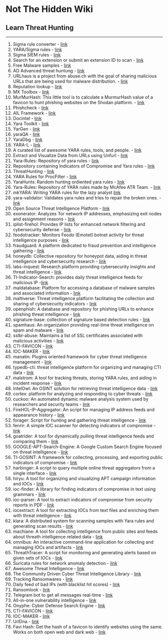 # Not The Hidden Wiki

## Learn Threat Hunting
-----

1. Sigma rule converter - [link](https://sigconverter.io/)
2. YARA/Sigma rules - [link](https://valhalla.nextron-systems.com/)
3. Sigma SIEM rules - [link](https://sigmahq.io/)
4. Search for an extension or submit an extension ID to scan - [link](https://crxcavator.io/)
5. Free Malware samples - [link](https://tria.ge/)
6. AD Advanced threat huntung - [link](https://github.com/tomwechsler/Active_Directory_Advanced_Threat_Hunting)
7. URLhaus is a project from abuse.ch with the goal of sharing malicious URLs that are being used for malware distribution. - [link](https://urlhaus.abuse.ch/)
8. Reputation lookup - [link](https://www.talosintelligence.com/)
9. MX Toolbox - [link](https://mxtoolbox.com/SuperTool.aspx?action=mx%3agmail.com&run=toolpage)
10. MurMurHash: This little tool is to calculate a MurmurHash value of a favicon to hunt phishing websites on the Shodan platform. - [link](https://github.com/QU35T-code/MurMurHash)
11. Phishcheck - [link](https://www.phishcheck.me/)
12. AIL Framework - [link](https://github.com/CIRCL/AIL-framework)
13. Docintel - [link](https://docintel.org/)
14. Yara Toolkit - [link](https://yaratoolkit.securitybreak.io/)
15. YarGen - [link](https://github.com/Neo23x0/yarGen)
16. yaraQA - [link](https://github.com/Neo23x0/yaraQA)
17. YaraDbg - [link](https://yaradbg.dev/)
18. YARA-L - [link](https://cloud.google.com/chronicle/docs/detection/yara-l-2-0-syntax)
19. A curated list of awesome YARA rules, tools, and people. - [link](https://github.com/InQuest/awesome-yara)
20. Extract and Visualize Data from URLs using Unfurl - [link](https://github.com/obsidianforensics/unfurl)
21. Yara-Rules: Repository of yara rules - [link](https://github.com/Yara-Rules/rules)
22. Repository containing Indicators of Compromise and Yara rules - [link](https://github.com/advanced-threat-research/IOCs)
23. ThreatHunting - [link](https://github.com/GossiTheDog/ThreatHunting)
24. YARA Rules for ProcFilter - [link](https://github.com/godaddy/yara-rules)
25. YaraHunts: Random hunting ordiented yara rules - [link](https://github.com/sbousseaden/YaraHunts)
26. Yara-Rules: Repository of YARA rules made by McAfee ATR Team. - [link](https://github.com/advanced-threat-research/Yara-Rules)
27. mkYARA: Writing YARA rules for the lazy analyst [link](https://github.com/fox-it/mkyara)
28. yara-validator: Validates yara rules and tries to repair the broken ones. - [link](https://github.com/CIRCL/yara-validator)
29. Open Source Threat Intelligence Platform - [link](https://github.com/MISP/MISP)
30. exonerator: Analyzes Tor network IP addresses, emphasizing exit nodes and assignment reasons - [link](https://metrics.torproject.org/exonerator.html)
31. iplist-firehol: Provides IP lists for enhanced network filtering and cybersecurity defense - [link](https://iplists.firehol.org/)
32. feodotracker: Monitors Feodo (Emotet) botnet activity for threat intelligence purposes - [link](https://feodotracker.abuse.ch/)
33. fraudguard: A platform dedicated to fraud prevention and intelligence gathering - [link](https://fraudguard.io/)
34. honeydb: Collective repository for honeypot data, aiding in threat intelligence and cybersecurity research - [link](https://honeydb.io/)
35. labs-inquest: Research platform providing cybersecurity insights and threat intelligence - [link](https://labs.inquest.net/)
36. TI-Indicator-Search: provides daily threat intelligence feeds for malicious IP  -[link](https://jamesbrine.com.au/)
37. maldatabase: Platform for accessing a database of malware samples and associated information - [link](https://maldatabase.com/)
38. maltiverse: Threat intelligence platform facilitating the collection and sharing of cybersecurity indicators - [link](https://maltiverse.com/)
39. openphish: A database and repository for phishing URLs to enhance phishing threat intelligence - [link](https://openphish.com/)
40. signature-base: collection of signature based detection rules - [link](https://github.com/Neo23x0/signature-base)
41. spamhaus: An organization providing real-time threat intelligence on spam and malware - [link](https://www.spamhaus.org/)
42. sslbl-abuse: Maintains a list of SSL certificates associated with malicious activities - [link](https://sslbl.abuse.ch/)
43. CTI-FAVICON - [link](https://github.com/NEONITO/CTI-FAVICON)
44. IOC-MAKER - [link](https://github.com/NEONITO/IOC-Maker)
45. manatin: Plugins oriented framework for cyber threat intelligence management - [link](https://github.com/stratosphereips/Manati)
46. typedb-cti: threat intelligence platform for organizing and managing CTI data - [link](https://github.com/typedb-osi/typedb-cti)
47. malstrom: A tool for tracking threats, storing YARA rules, and aiding in incident response - [link](https://github.com/opensourcesec/malstrom)
48. IntelOwl: An  OSINT solution for retrieving threat intelligence data - [link](https://github.com/intelowlproject/IntelOwl/)
49. cortex: platform for analyzing and responding to cyber threats - [link](https://github.com/TheHive-Project/Cortex)
50. cuckoo: An automated dynamic malware analysis system used by researchers and security teams - [link](https://github.com/cuckoosandbox/cuckoo)
51. FireHOL-IP-Aggregator: An script for managing IP address feeds and appearance history - [link](https://github.com/spacepatcher/FireHOL-IP-Aggregator)
52. forager: Script for hunting and gathering threat intelligence - [link](https://github.com/opensourcesec/Forager)
53. fenrir: A simple IOC scanner for detecting indicators of compromise - [link](https://github.com/Neo23x0/Fenrir)
54. goatrider: A tool for dynamically pulling threat intelligence feeds and comparing them - [link](https://github.com/BinaryDefense/goatrider)
55. GOOGLE-APT-Search-Engine: A Google Custom Search Engine focused on threat intelligence - [link](https://cse.google.com/cse?cx=003248445720253387346:turlh5vi4xc)
56. TI-GOSINT: A framework for collecting, processing, and exporting public indicators of compromise - [link](https://github.com/ciscocsirt/gosint?tab=readme-ov-file)
57. harbinger: A script to query multiple online threat aggregators from a single interface - [link](https://github.com/exp0se/harbinger)
58. hiryu: A tool for organizing and visualizing APT campaign information and IOCs - [link](https://github.com/S03D4-164/Hiryu)
59. ioc-finder: A library for finding indicators of compromise in text using grammars - [link](https://github.com/fhightower/ioc-finder)
60. ioc-parser: A tool to extract indicators of compromise from security reports in PDF - [link](https://github.com/armbues/ioc_parser)
61. iocextract: A tool for extracting IOCs from text files and enriching them with threat intelligence - [link](https://github.com/InQuest/iocextract)
62. klara: A distributed system for scanning samples with Yara rules and generating scan results - [link](https://github.com/KasperskyLab/klara)
63. machiane: A tool for collecting intelligence from public sites and feeds about threath intelligence related data - [link](https://github.com/HurricaneLabs/machinae)
64. omnibus: An interactive command-line application for collecting and managing IOCs and artifacts - [link](https://github.com/InQuest/omnibus)
65. ThreathTracer: A script for monitoring and generating alerts based on given sets of IOCs - [link](https://github.com/michael-yip/ThreatTracker)
66. Suricata rules for network anomaly detection - [link](https://github.com/travisbgreen/hunting-rules)
67. Awesome Threat Intelligence - [link](https://github.com/hslatman/awesome-threat-intelligence/blob/main/README.md)
68. The Community Driven Cyber Threat Intelligence Library - [link](https://orkl.eu/)
69. Tracking Ransomwares - [link](https://ransomware.live/#/)
70. Daily feed of bad IPs (with blacklist hit scores) - [link](https://github.com/stamparm/ipsum)
71. Ransomlook - [link](https://www.ransomlook.io/)
72. Telegram bot to get all messages real-time - [link](https://github.com/sabber-slt/telegram-real-time)
73. All-in-one vulnerability intelligence - [link](https://vulners.com/)
74. Onyphe: Cyber Defense Search Engine - [link](https://www.onyphe.io/)
75. CTI-FAVICON - [link](https://github.com/lucif3rSoul/CTI-FAVICON)
76. IOC-MAKER - [link](https://github.com/lucif3rSoul/IOC-Maker)
77. UrlDna - [link](https://urldna.io/)
78. Favi Hash: Get the hash of a favicon to identify websites using the same. Works on both open web and dark web - [link](https://www.favihash.com/)
